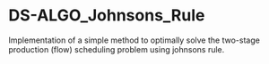 # DS-ALGO_Johnsons_Rule
Implementation of a simple method to optimally solve the two-stage production (flow) scheduling problem using johnsons rule.
